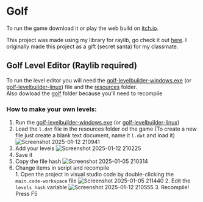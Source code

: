 # Golf

To run the game download it or play the web build on [itch.io](https://anton2026.itch.io/golf).

This project was made using my library for raylib, go check it out [here](https://github.com/anton2026gamca/BetterRaylib).
I originally made this project as a gift (secret santa) for my classmate. 

## Golf Level Editor (Raylib required)

To run the level editor you will need the [golf-levelbuilder-windows.exe](https://github.com/anton2026gamca/Golf/blob/main/golf-levelbuilder/golf-levelbuilder-windows.exe) (or [golf-levelbuilder-linux](https://github.com/anton2026gamca/Golf/blob/main/golf-levelbuilder/golf-levelbuilder-linux)) file and the [resources](https://github.com/anton2026gamca/Golf/tree/main/golf-levelbuilder/resources) folder.<br>
Also dowload the [golf](https://github.com/anton2026gamca/Golf/blob/main/golf) folder because you'll need to recompile

### How to make your own levels:<br>
  1. Run the [golf-levelbuilder-windows.exe](https://github.com/anton2026gamca/Golf/blob/main/golf-levelbuilder/golf-levelbuilder-windows.exe) (or [golf-levelbuilder-linux](https://github.com/anton2026gamca/Golf/blob/main/golf-levelbuilder/golf-levelbuilder-linux))
  2. Load the `l.dat` file in the resources folder od the game (To create a new file just create a blank text document, name it `l.dat` and load it)
  ![Screenshot 2025-01-12 210941](https://github.com/user-attachments/assets/d98c7440-b980-4d7e-b93c-322a02af66e7)
  3. Add your levels
  ![Screenshot 2025-01-12 210225](https://github.com/user-attachments/assets/d752de99-9d3b-455d-99fd-34612d7b521a)
  4. Save it
  5. Copy the file hash
  ![Screenshot 2025-01-05 210314](https://github.com/user-attachments/assets/88ef918d-fd5d-4324-a37f-04613ec2688c)
  6. Change items in script and recompile<br>
    1. Open the project in visual studio code by double-clicking the `main.code-workspace` file
    ![Screenshot 2025-01-05 211440](https://github.com/user-attachments/assets/0fad3b9b-6373-4526-b2dd-abd6d58aa767)
    2. Edit the `levels_hash` variable
    ![Screenshot 2025-01-12 210555](https://github.com/user-attachments/assets/b226093f-0ea2-467f-aab7-3354b7cddccb)
    3. Recompile!  Press F5
